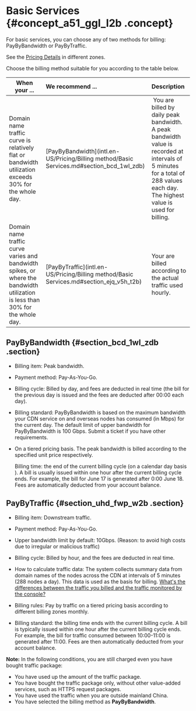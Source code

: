 # Basic Services {#concept_a51_ggl_l2b .concept}

For basic services, you can choose any of two methods for billing: PayByBandwidth or PayByTraffic.

See the [Pricing Details](https://www.alibabacloud.com/product/cdn/pricing) in different zones.

Choose the billing method suitable for you according to the table below.

|When your ...|We recommend ...|Description|
|-------------|:---------------|:----------|
|Domain name traffic curve is relatively flat or bandwidth utilization exceeds 30% for the whole day.|[PayByBandwidth](intl.en-US/Pricing/Billing method/Basic Services.md#section_bcd_1wl_zdb)| You are billed by daily peak bandwidth. A peak bandwidth value is recorded at intervals of 5 minutes for a total of 288 values each day. The highest value is used for billing.|
|Domain name traffic curve varies and bandwidth spikes, or where the bandwidth utilization is less than 30% for the whole day.|[PayByTraffic](intl.en-US/Pricing/Billing method/Basic Services.md#section_ejq_v5h_t2b)|Your are billed according to the actual traffic used hourly.|

## PayByBandwidth {#section_bcd_1wl_zdb .section}

-   Billing item: Peak bandwidth.
-   Payment method: Pay-As-You-Go.
-   Billing cycle: Billed by day, and fees are deducted in real time \(the bill for the previous day is issued and the fees are deducted after 00:00 each day\).
-   Billing standard: PayByBandwidth is based on the maximum bandwidth your CDN service on and overseas nodes has consumed \(in Mbps\) for the current day. The default limit of upper bandwidth for PayByBandwidth is 100 Gbps. Submit a ticket if you have other requirements.
-   On a tiered pricing basis. The peak bandwidth is billed according to the specified unit price respectively.

    Billing time: the end of the current billing cycle \(on a calendar day basis \). A bill is usually issued within one hour after the current billing cycle ends. For example, the bill for June 17 is generated after 0:00 June 18. Fees are automatically deducted from your account balance.


## PayByTraffic {#section_uhd_fwp_w2b .section}

-   Billing item: Downstream traffic.
-   Payment method: Pay-As-You-Go.
-   Upper bandwidth limit by default: 10Gbps. \(Reason: to avoid high costs due to irregular or malicious traffic\)
-   Billing cycle: Billed by hour, and the fees are deducted in real time.
-   How to calculate traffic data: The system collects summary data from domain names of the nodes across the CDN at intervals of 5 minutes \(288 nodes a day\). This data is used as the basis for billing. [What's the differences between the traffic you billed and the traffic monitored by the console?](https://www.alibabacloud.com/help/faq-detail/40164.htm)
-   Billing rules: Pay by traffic on a tiered pricing basis according to different billing zones monthly.

-   Billing standard: the billing time ends with the current billing cycle. A bill is typically issued within one hour after the current billing cycle ends. For example, the bill for traffic consumed between 10:00-11:00 is generated after 11:00. Fees are then automatically deducted from your account balance.


**Note:** In the following conditions, you are still charged even you have bought traffic package:

-   You have used up the amount of the traffic package.
-   You have bought the traffic package only, without other value-added services, such as HTTPS request packages.
-   You have used the traffic when you are outside mainland China.
-   You have selected the billing method as **PayByBandwidth**.


